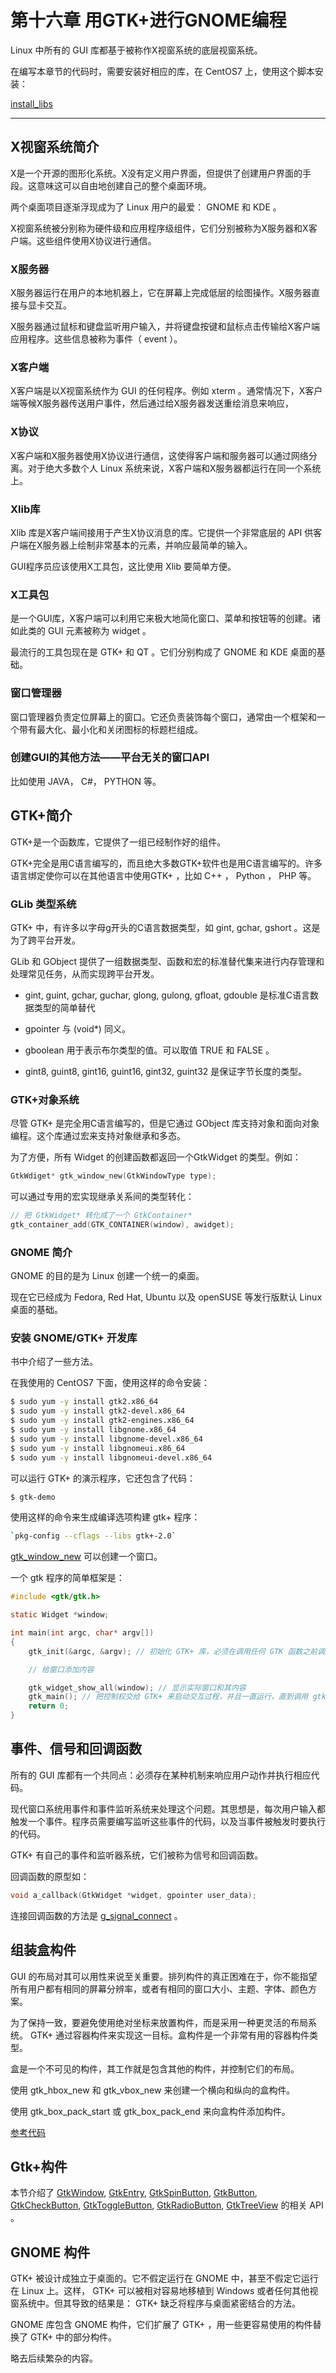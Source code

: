 # 第十六章 用GTK+进行GNOME编程

Linux 中所有的 GUI 库都基于被称作X视窗系统的底层视窗系统。

在编写本章节的代码时，需要安装好相应的库，在 CentOS7 上，使用这个脚本安装：

[install_libs](../codes/ch16_用GTK+进行GNOME编程/install_libs.sh)

---

## X视窗系统简介

X是一个开源的图形化系统。X没有定义用户界面，但提供了创建用户界面的手段。这意味这可以自由地创建自己的整个桌面环境。

两个桌面项目逐渐浮现成为了 Linux 用户的最爱： GNOME 和 KDE 。

X视窗系统被分别称为硬件级和应用程序级组件，它们分别被称为X服务器和X客户端。这些组件使用X协议进行通信。

### X服务器

X服务器运行在用户的本地机器上，它在屏幕上完成低层的绘图操作。X服务器直接与显卡交互。

X服务器通过鼠标和键盘监听用户输入，并将键盘按键和鼠标点击传输给X客户端应用程序。这些信息被称为事件（ event ）。

### X客户端

X客户端是以X视窗系统作为 GUI 的任何程序。例如 xterm 。通常情况下，X客户端等候X服务器传送用户事件，然后通过给X服务器发送重绘消息来响应，

### X协议

X客户端和X服务器使用X协议进行通信，这使得客户端和服务器可以通过网络分离。对于绝大多数个人 Linux 系统来说，X客户端和X服务器都运行在同一个系统上。

### Xlib库

Xlib 库是X客户端间接用于产生X协议消息的库。它提供一个非常底层的 API 供客户端在X服务器上绘制非常基本的元素，并响应最简单的输入。

GUI程序员应该使用X工具包，这比使用 Xlib 要简单方便。

### X工具包

是一个GUI库，X客户端可以利用它来极大地简化窗口、菜单和按钮等的创建。诸如此类的 GUI 元素被称为 widget 。

最流行的工具包现在是 GTK+ 和 QT 。它们分别构成了 GNOME 和 KDE 桌面的基础。

### 窗口管理器

窗口管理器负责定位屏幕上的窗口。它还负责装饰每个窗口，通常由一个框架和一个带有最大化、最小化和关闭图标的标题栏组成。

### 创建GUI的其他方法——平台无关的窗口API

比如使用 JAVA， C#， PYTHON 等。

## GTK+简介

GTK+是一个函数库，它提供了一组已经制作好的组件。

GTK+完全是用C语言编写的，而且绝大多数GTK+软件也是用C语言编写的。许多语言绑定使你可以在其他语言中使用GTK+ ，比如 C++ ， Python ， PHP 等。

### GLib 类型系统

GTK+ 中，有许多以字母g开头的C语言数据类型，如 gint, gchar, gshort 。这是为了跨平台开发。

GLib 和 GObject 提供了一组数据类型、函数和宏的标准替代集来进行内存管理和处理常见任务，从而实现跨平台开发。

- gint, guint, gchar, guchar, glong, gulong, gfloat, gdouble 是标准C语言数据类型的简单替代

- gpointer 与 (void\*) 同义。

- gboolean 用于表示布尔类型的值。可以取值 TRUE 和 FALSE 。

- gint8, guint8, gint16, guint16, gint32, guint32 是保证字节长度的类型。

### GTK+对象系统

尽管 GTK+ 是完全用C语言编写的，但是它通过 GObject 库支持对象和面向对象编程。这个库通过宏来支持对象继承和多态。

为了方便，所有 Widget 的创建函数都返回一个GtkWidget 的类型。例如：

```c
GtkWdiget* gtk_window_new(GtkWindowType type);
```

可以通过专用的宏实现继承关系间的类型转化：

```c
// 把 GtkWidget* 转化成了一个 GtkContainer*
gtk_container_add(GTK_CONTAINER(window), awidget);
```

### GNOME 简介

GNOME 的目的是为 Linux 创建一个统一的桌面。

现在它已经成为 Fedora, Red Hat, Ubuntu 以及 openSUSE 等发行版默认 Linux 桌面的基础。

### 安装 GNOME/GTK+ 开发库

书中介绍了一些方法。

在我使用的 CentOS7 下面，使用这样的命令安装：

```bash
$ sudo yum -y install gtk2.x86_64
$ sudo yum -y install gtk2-devel.x86_64
$ sudo yum -y install gtk2-engines.x86_64
$ sudo yum -y install libgnome.x86_64
$ sudo yum -y install libgnome-devel.x86_64
$ sudo yum -y install libgnomeui.x86_64
$ sudo yum -y install libgnomeui-devel.x86_64
```

可以运行 GTK+ 的演示程序，它还包含了代码：

```bash
$ gtk-demo
```

使用这样的命令来生成编译选项构建 gtk+ 程序：

```bash
`pkg-config --cflags --libs gtk+-2.0`
```

[gtk_window_new](../codes/lab/api/GTK2.0/window.c) 可以创建一个窗口。

一个 gtk 程序的简单框架是：

```c
#include <gtk/gtk.h>

static Widget *window;

int main(int argc, char* argv[])
{
    gtk_init(&argc, &argv);	// 初始化 GTK+ 库，必须在调用任何 GTK 函数之前调用

	// 给窗口添加内容

	gtk_widget_show_all(window); // 显示实际窗口和其内容
	gtk_main(); // 把控制权交给 GTK+ 来启动交互过程，并且一直运行，直到调用 gtk_main_quit 才返回
    return 0;
}
```

## 事件、信号和回调函数

所有的 GUI 库都有一个共同点：必须存在某种机制来响应用户动作并执行相应代码。

现代窗口系统用事件和事件监听系统来处理这个问题。其思想是，每次用户输入都触发一个事件。程序员需要编写监听这些事件的代码，以及当事件被触发时要执行的代码。

GTK+ 有自己的事件和监听器系统，它们被称为信号和回调函数。

回调函数的原型如：

```c
void a_callback(GtkWidget *widget, gpointer user_data);
```

连接回调函数的方法是 [g_signal_connect](../codes/lab/api/GTK2.0/g_signal_connect.c) 。

## 组装盒构件

GUI 的布局对其可以用性来说至关重要。排列构件的真正困难在于，你不能指望所有用户都有相同的屏幕分辨率，或者有相同的窗口大小、主题、字体、颜色方案。

为了保持一致，要避免使用绝对坐标来放置构件，而是采用一种更灵活的布局系统。 GTK+ 通过容器构件来实现这一目标。盒构件是一个非常有用的容器构件类型。

盒是一个不可见的构件，其工作就是包含其他的构件，并控制它们的布局。

使用 gtk_hbox_new 和 gtk_vbox_new 来创建一个横向和纵向的盒构件。

使用 gtk_box_pack_start 或 gtk_box_pack_end 来向盒构件添加构件。

[参考代码](../codes/lab/api/GTK2.0/box.c)

## Gtk+构件

本节介绍了 [GtkWindow](../codes/lab/api/GTK2.0/window2.c), [GtkEntry](../codes/lab/api/GTK2.0/entry.c), [GtkSpinButton](../codes/lab/api/GTK2.0/spinbutton.c), [GtkButton](../codes/lab/api/GTK2.0/button.c), [GtkCheckButton](../codes/lab/api/GTK2.0/check_button.c), [GtkToggleButton](../codes/lab/api/GTK2.0/toggle_button.c), [GtkRadioButton](../codes/lab/api/GTK2.0/radio_button.c), [GtkTreeView](../codes/lab/api/GTK2.0/tree_view.c) 的相关 API 。

## GNOME 构件

GTK+ 被设计成独立于桌面的。它不假定运行在 GNOME 中，甚至不假定它运行在 Linux 上。这样， GTK+ 可以被相对容易地移植到 Windows 或者任何其他视窗系统中。但其导致的结果是： GTK+ 缺乏将程序与桌面紧密结合的方法。

GNOME 库包含 GNOME 构件，它们扩展了 GTK+ ，用一些更容易使用的构件替换了 GTK+ 中的部分构件。

略去后续繁杂的内容。